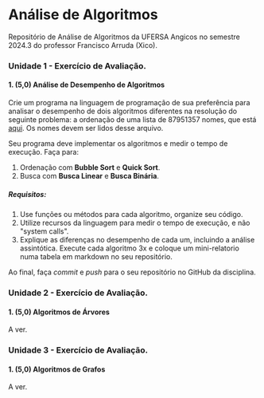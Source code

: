 # Análise de Algoritmos
Repositório de Análise de Algoritmos da UFERSA Angicos no semestre 2024.3 do professor Francisco Arruda (Xico).

### Unidade 1 - Exercício de Avaliação.

#### 1. (5,0) Análise de Desempenho de Algoritmos

Crie um programa na linguagem de programação de sua preferência para analisar o desempenho de dois algoritmos diferentes na resolução do seguinte problema: a ordenação de uma lista de 87951357 nomes, que está [aqui](nomes_aa.csv). Os nomes devem ser lidos desse arquivo.

Seu programa deve implementar os algoritmos e medir o tempo de execução. Faça para:

1. Ordenação com **Bubble Sort** e **Quick Sort**.
2. Busca com **Busca Linear** e **Busca Binária**.

##### Requisitos:
1. Use funções ou métodos para cada algoritmo, organize seu código.
2. Utilize recursos da linguagem para medir o tempo de execução, e não "system calls".
3. Explique as diferenças no desempenho de cada um, incluindo a análise assintótica. Execute cada algoritmo 3x e coloque um mini-relatorio numa tabela em markdown no seu repositório.

Ao final, faça _commit_ e _push_ para o seu repositório no GitHub da disciplina.


### Unidade 2 - Exercício de Avaliação.

#### 1. (5,0) Algoritmos de Árvores

A ver.

### Unidade 3 - Exercício de Avaliação.

#### 1. (5,0) Algoritmos de Grafos

A ver.
